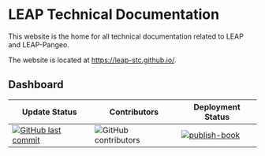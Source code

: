 # LEAP Technical Documentation

This website is the home for all technical documentation related to LEAP and LEAP-Pangeo.

The website is located at <https://leap-stc.github.io/>.

## Dashboard

| Update Status | Contributors | Deployment Status |
| -- | -- | -- |
| [![GitHub last commit](https://img.shields.io/github/last-commit/leap-stc/leap-stc.github.io)](https://github.com/leap-stc/leap-stc.github.io) | ![GitHub contributors](https://img.shields.io/github/contributors/leap-stc/leap-stc.github.io)  |  [![publish-book](https://github.com/leap-stc/leap-stc.github.io/actions/workflows/publish-book.yaml/badge.svg)](https://github.com/leap-stc/leap-stc.github.io/actions/workflows/publish-book.yaml)


